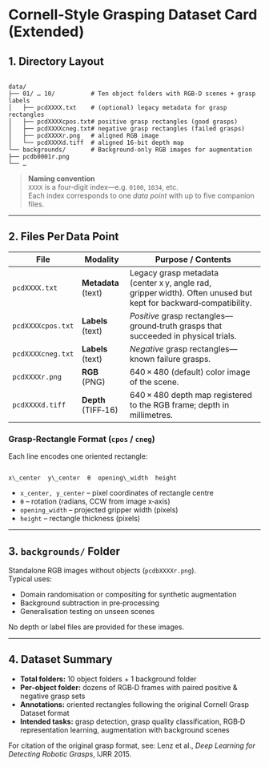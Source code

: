 # Cornell‑Style Grasping Dataset Card (Extended)

## 1. Directory Layout

```

data/
├── 01/ … 10/          # Ten object folders with RGB‑D scenes + grasp labels
│   ├── pcdXXXX.txt    # (optional) legacy metadata for grasp rectangles
│   ├── pcdXXXXcpos.txt# positive grasp rectangles (good grasps)
│   ├── pcdXXXXcneg.txt# negative grasp rectangles (failed grasps)
│   ├── pcdXXXXr.png   # aligned RGB image
│   └── pcdXXXXd.tiff  # aligned 16‑bit depth map
└── backgrounds/       # Background‑only RGB images for augmentation
├── pcdb0001r.png
└── …

```

> **Naming convention**   
> `XXXX` is a four‑digit index—e.g. `0100`, `1034`, etc.  
> Each index corresponds to one *data point* with up to five companion files.

---

## 2. Files Per Data Point

| File | Modality | Purpose / Contents |
|------|----------|--------------------|
| `pcdXXXX.txt` | **Metadata** (text) | Legacy grasp metadata (center x y, angle rad, gripper width). Often unused but kept for backward‑compatibility. |
| `pcdXXXXcpos.txt` | **Labels** (text) | *Positive* grasp rectangles—ground‑truth grasps that succeeded in physical trials. |
| `pcdXXXXcneg.txt` | **Labels** (text) | *Negative* grasp rectangles—known failure grasps. |
| `pcdXXXXr.png` | **RGB** (PNG) | 640 × 480 (default) color image of the scene. |
| `pcdXXXXd.tiff` | **Depth** (TIFF‑16) | 640 × 480 depth map registered to the RGB frame; depth in millimetres. |

### Grasp‑Rectangle Format (`cpos` / `cneg`)

Each line encodes one oriented rectangle:

```

x\_center  y\_center  θ  opening\_width  height

```

- `x_center, y_center` – pixel coordinates of rectangle centre  
- `θ` – rotation (radians, CCW from image x‑axis)  
- `opening_width` – projected gripper width (pixels)  
- `height` – rectangle thickness (pixels)

---

## 3. `backgrounds/` Folder

Standalone RGB images without objects (`pcdbXXXXr.png`).  
Typical uses:

- Domain randomisation or compositing for synthetic augmentation  
- Background subtraction in pre‑processing  
- Generalisation testing on unseen scenes  

No depth or label files are provided for these images.

---

## 4. Dataset Summary

- **Total folders:** 10 object folders + 1 background folder  
- **Per‑object folder:** dozens of RGB‑D frames with paired positive & negative grasp sets  
- **Annotations:** oriented rectangles following the original Cornell Grasp Dataset format  
- **Intended tasks:** grasp detection, grasp quality classification, RGB‑D representation learning, augmentation with background scenes

For citation of the original grasp format, see: Lenz et al., *Deep Learning for Detecting Robotic Grasps*, IJRR 2015.

